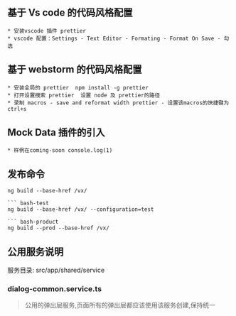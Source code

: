 ## 基于 Vs code 的代码风格配置

    * 安装vscode 插件 prettier
    * vscode 配置：Settings - Text Editor - Formating - Format On Save - 勾选

## 基于 webstorm 的代码风格配置

    * 安装全局的 prettier  npm install -g prettier
    * 打开设置搜索 prettier  设置 node 及 prettier的路径
    * 录制 macros - save and reformat width prettier - 设置该macros的快捷键为 ctrl+s

## Mock Data 插件的引入
    * 样例在coming-soon console.log(1)

## 发布命令

 ``` bash-local
 ng build --base-href /vx/
 
 ``` bash-test
 ng build --base-href /vx/ --configuration=test
 
 ``` bash-product
 ng build --prod --base-href /vx/
 ```
 
 ## 公用服务说明
 
  服务目录: src/app/shared/service
  
### dialog-common.service.ts

> 公用的弹出层服务,页面所有的弹出层都应该使用该服务创建,保持统一
